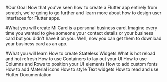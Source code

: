 #Our Goal
Now that you've seen how to create a Flutter app entirely from scratch, we're going to go further and learn more about how to design user interfaces for Flutter apps.

#What you will create
Mi Card is a personal business card. Imagine every time you wanted to give someone your contact details or your business card but you didn't have it on you. Well, now you can get them to download your business card as an app.

#What you will learn
How to create Stateless Widgets
What is hot reload and hot refresh
How to use Containers to lay out your UI
How to use Columns and Rows to position your UI elements
How to add custom fonts
How to add Material icons
How to style Text widgets
How to read and use Flutter Documentation
